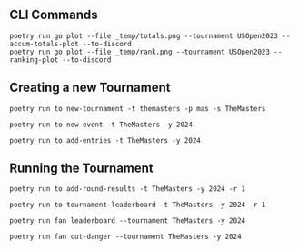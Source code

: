 ## CLI Commands

```shell
poetry run go plot --file _temp/totals.png --tournament USOpen2023 --accum-totals-plot --to-discord
poetry run go plot --file _temp/rank.png --tournament USOpen2023 --ranking-plot --to-discord 
```

## Creating a new Tournament

```shell
poetry run to new-tournament -t themasters -p mas -s TheMasters

poetry run to new-event -t TheMasters -y 2024

poetry run to add-entries -t TheMasters -y 2024
```

## Running the Tournament

```shell
poetry run to add-round-results -t TheMasters -y 2024 -r 1

poetry run to tournament-leaderboard -t TheMasters -y 2024 -r 1

poetry run fan leaderboard --tournament TheMasters -y 2024

poetry run fan cut-danger --tournament TheMasters -y 2024

```
